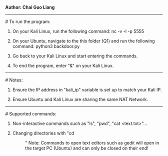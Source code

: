 <b>Author: Chai Guo Liang</b>
<hr>
# To run the program:

1. On your Kali Linux, run the following command:
	nc -v -l -p 5555

2. On your Ubuntu, navigate to the this folder (Q1) and run the following command:
	python3 backdoor.py

3. Go back to your Kali Linux and start entering the commands.

4. To end the program, enter "&" on your Kali Linux.

<hr>
# Notes:

1. Ensure the IP address in "kali_ip" variable is set up to match your Kali IP.

2. Ensure Ubuntu and Kali Linux are sharing the same NAT Network.

<hr>
# Supported commands:

1. Non-interactive commands such as "ls", "pwd", "cat <text.txt>"...

2. Changing directories with "cd <dir>"
	Note: Commands to open text editors such as gedit will open in the target PC (Ubuntu) and can only be closed on their end!

